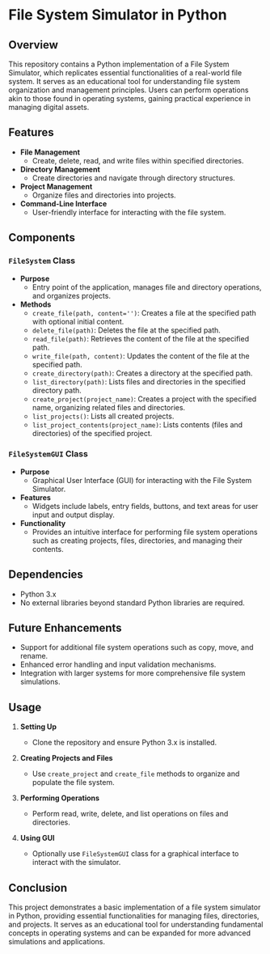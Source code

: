 # File System Simulator in Python

## Overview
This repository contains a Python implementation of a File System Simulator, which replicates essential functionalities of a real-world file system. It serves as an educational tool for understanding file system organization and management principles. Users can perform operations akin to those found in operating systems, gaining practical experience in managing digital assets.

## Features
- **File Management**
  - Create, delete, read, and write files within specified directories.
- **Directory Management**
  - Create directories and navigate through directory structures.
- **Project Management**
  - Organize files and directories into projects.
- **Command-Line Interface**
  - User-friendly interface for interacting with the file system.

## Components
### `FileSystem` Class
- **Purpose**
  - Entry point of the application, manages file and directory operations, and organizes projects.
- **Methods**
  - `create_file(path, content='')`: Creates a file at the specified path with optional initial content.
  - `delete_file(path)`: Deletes the file at the specified path.
  - `read_file(path)`: Retrieves the content of the file at the specified path.
  - `write_file(path, content)`: Updates the content of the file at the specified path.
  - `create_directory(path)`: Creates a directory at the specified path.
  - `list_directory(path)`: Lists files and directories in the specified directory path.
  - `create_project(project_name)`: Creates a project with the specified name, organizing related files and directories.
  - `list_projects()`: Lists all created projects.
  - `list_project_contents(project_name)`: Lists contents (files and directories) of the specified project.

### `FileSystemGUI` Class
- **Purpose**
  - Graphical User Interface (GUI) for interacting with the File System Simulator.
- **Features**
  - Widgets include labels, entry fields, buttons, and text areas for user input and output display.
- **Functionality**
  - Provides an intuitive interface for performing file system operations such as creating projects, files, directories, and managing their contents.

## Dependencies
- Python 3.x
- No external libraries beyond standard Python libraries are required.

## Future Enhancements
- Support for additional file system operations such as copy, move, and rename.
- Enhanced error handling and input validation mechanisms.
- Integration with larger systems for more comprehensive file system simulations.

## Usage
1. **Setting Up**
   - Clone the repository and ensure Python 3.x is installed.
   
2. **Creating Projects and Files**
   - Use `create_project` and `create_file` methods to organize and populate the file system.
   
3. **Performing Operations**
   - Perform read, write, delete, and list operations on files and directories.
   
4. **Using GUI**
   - Optionally use `FileSystemGUI` class for a graphical interface to interact with the simulator.

## Conclusion
This project demonstrates a basic implementation of a file system simulator in Python, providing essential functionalities for managing files, directories, and projects. It serves as an educational tool for understanding fundamental concepts in operating systems and can be expanded for more advanced simulations and applications.
